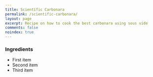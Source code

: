 ```yaml
---
title: Scientific Carbonara
permalink: /scientific-carbonara/
layout: page
excerpt: Recipe on how to cook the best carbonara using sous vide
comments: false
noindex: true
---
```


### Ingredients

- First item
- Second item
- Third item
